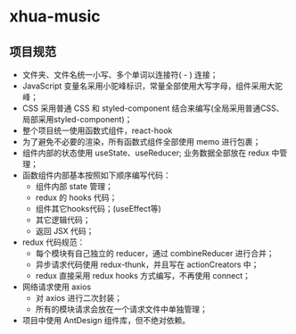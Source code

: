 # xhua-music 

## 项目规范

+ 文件夹、文件名统一小写、多个单词以连接符( - ) 连接；
+ JavaScript 变量名采用小驼峰标识，常量全部使用大写字母，组件采用大驼峰；
+ CSS 采用普通 CSS 和 styled-component 结合来编写(全局采用普通CSS、局部采用styled-component)；
+ 整个项目统一使用函数式组件，react-hook
+ 为了避免不必要的渲染，所有函数式组件全部使用 memo 进行包裹；
+ 组件内部的状态使用 useState、useReducer; 业务数据全部放在 redux 中管理；
+ 函数组件内部基本按照如下顺序编写代码：
  + 组件内部 state 管理；
  + redux 的 hooks 代码；
  + 组件其它hooks代码；(useEffect等)
  + 其它逻辑代码；
  + 返回 JSX 代码；
+ redux 代码规范：
  + 每个模块有自己独立的 reducer，通过 combineReducer 进行合并；
  + 异步请求代码使用 redux-thunk，并且写在 actionCreators 中；
  + redux 直接采用 redux hooks 方式编写，不再使用 connect；
+ 网络请求使用 axios
  + 对 axios 进行二次封装；
  + 所有的模块请求会放在一个请求文件中单独管理；
+ 项目中使用 AntDesign 组件库，但不绝对依赖。


